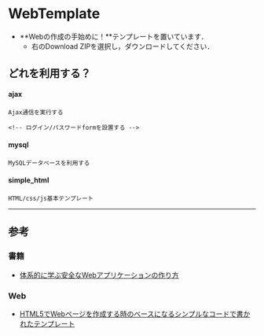 
# WebTemplate
- **Webの作成の手始めに！**テンプレートを置いています．
    - 右のDownload ZIPを選択し，ダウンロードしてください．

## どれを利用する？
#### ajax
    Ajax通信を実行する
<!-- #### basic_auth -->
    <!-- ログイン/パスワードformを設置する -->
#### mysql
    MySQLデータベースを利用する
#### simple_html
    HTML/css/js基本テンプレート

---
## 参考

### 書籍
- [体系的に学ぶ安全なWebアプリケーションの作り方](http://www.amazon.co.jp/dp/4797361190)

### Web
- [HTML5でWebページを作成する時のベースになるシンプルなコードで書かれたテンプレート](http://coliss.com/articles/build-websites/operation/work/html5-template-by-sixrevisions.html)
